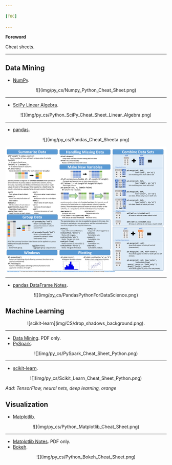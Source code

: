 ```yaml
---

[TOC]

---
```


**Foreword**

Cheat sheets.

---

## Data Mining

- [NumPy](Numpy_Python_Cheat_Sheet.pdf).

<center>
![](img/py_cs/Numpy_Python_Cheat_Sheet.png)
</center>

---

- [SciPy Linear Algebra](Python_SciPy_Cheat_Sheet_Linear_Algebra.pdf).

<center>
![](img/py_cs/Python_SciPy_Cheat_Sheet_Linear_Algebra.png)
</center>

---

- [pandas](PandasPythonForDataScience.pdf).

<center>
![](img/py_cs/Pandas_Cheat_Sheeta.png)

![](img/py_cs/Pandas_Cheat_Sheetb.png)
</center>

---

- [pandas DataFrame Notes](Pandas-DataFrame-Notes.pdf).

<center>
![](img/py_cs/PandasPythonForDataScience.png)
</center>

## Machine Learning

<center>
![scikit-learn](img/CS/drop_shadows_background.png).
</center>

---

- [Data Mining](4127-rc183-010d-data-mining_2.pdf). PDF only.
- [PySpark](PySpark_Cheat_Sheet_Python.pdf).

<center>
![](img/py_cs/PySpark_Cheat_Sheet_Python.png)
</center>

---

- [scikit-learn](Scikit_Learn_Cheat_Sheet_Python.pdf).

<center>
![](img/py_cs/Scikit_Learn_Cheat_Sheet_Python.png)
</center>

*Add: TensorFlow, neural nets, deep learning, orange*

## Visualization

- [Matplotlib](Python_Matplotlib_Cheat_Sheet.pdf).

<center>
![](img/py_cs/Python_Matplotlib_Cheat_Sheet.png)
</center>

---

- [Matplotlib Notes](Matplotlib-Notes.pdf). PDF only.
- [Bokeh](Python_Bokeh_Cheat_Sheet.pdf).

<center>
![](img/py_cs/Python_Bokeh_Cheat_Sheet.png)
</center>